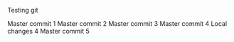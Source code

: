 Testing git

Master commit 1
Master commit 2
Master commit 3
Master commit 4
Local changes 4
Master commit 5
